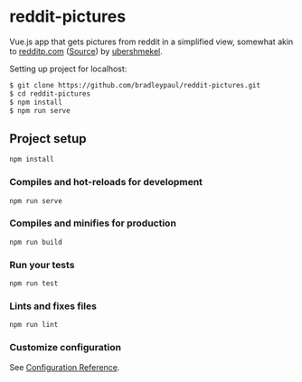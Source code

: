 # reddit-pictures
Vue.js app that gets pictures from reddit in a simplified view, somewhat akin to [redditp.com](https://redditp.com) ([Source](https://github.com/ubershmekel/redditp)) by [ubershmekel](https://github.com/ubershmeckel).

Setting up project for localhost:
``` bash
$ git clone https://github.com/bradleypaul/reddit-pictures.git
$ cd reddit-pictures
$ npm install
$ npm run serve
```

## Project setup
```
npm install
```

### Compiles and hot-reloads for development
```
npm run serve
```

### Compiles and minifies for production
```
npm run build
```

### Run your tests
```
npm run test
```

### Lints and fixes files
```
npm run lint
```

### Customize configuration
See [Configuration Reference](https://cli.vuejs.org/config/).
